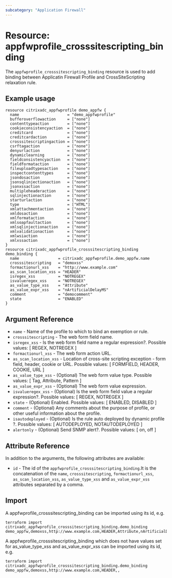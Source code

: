 ```yaml
---
subcategory: "Application Firewall"
---
```


# Resource: appfwprofile_crosssitescripting_binding

The `appfwprofile_crosssitescripting_binding` resource is used to add binding between Applicatin Firewall Profile and CrossSiteScripting relaxation rule.

## Example usage

``` hcl
resource citrixadc_appfwprofile demo_appfw {
  name                     = "demo_appfwprofile"
  bufferoverflowaction     = ["none"]
  contenttypeaction        = ["none"]
  cookieconsistencyaction  = ["none"]
  creditcard               = ["none"]
  creditcardaction         = ["none"]
  crosssitescriptingaction = ["none"]
  csrftagaction            = ["none"]
  denyurlaction            = ["none"]
  dynamiclearning          = ["none"]
  fieldconsistencyaction   = ["none"]
  fieldformataction        = ["none"]
  fileuploadtypesaction    = ["none"]
  inspectcontenttypes      = ["none"]
  jsondosaction            = ["none"]
  jsonsqlinjectionaction   = ["none"]
  jsonxssaction            = ["none"]
  multipleheaderaction     = ["none"]
  sqlinjectionaction       = ["none"]
  starturlaction           = ["none"]
  type                     = ["HTML"]
  xmlattachmentaction      = ["none"]
  xmldosaction             = ["none"]
  xmlformataction          = ["none"]
  xmlsoapfaultaction       = ["none"]
  xmlsqlinjectionaction    = ["none"]
  xmlvalidationaction      = ["none"]
  xmlwsiaction             = ["none"]
  xmlxssaction             = ["none"]
}
resource citrixadc_appfwprofile_crosssitescripting_binding demo_binding {
  name                 = citrixadc_appfwprofile.demo_appfw.name
  crosssitescripting   = "demoxss"
  formactionurl_xss    = "http://www.example.com"
  as_scan_location_xss = "HEADER"
  isregex_xss          = "NOTREGEX"
  isvalueregex_xss     = "NOTREGEX"
  as_value_type_xss    = "Attribute"
  as_value_expr_xss    = "nArtificialDelayMS"
  comment              = "democomment"
  state                = "ENABLED"
}
```

## Argument Reference

* `name` - Name of the profile to which to bind an exemption or rule.
* `crosssitescripting` - The web form field name.
* `isregex_xss` - Is the web form field name a regular expression?. Possible values: [ REGEX, NOTREGEX ]
* `formactionurl_xss` - The web form action URL.
* `as_scan_location_xss` - Location of cross-site scripting exception - form field, header, cookie or URL. Possible values: [ FORMFIELD, HEADER, COOKIE, URL ]
* `as_value_type_xss` - (Optional) The web form value type. Possible values: [ Tag, Attribute, Pattern ]
* `as_value_expr_xss` - (Optional) The web form value expression.
* `isvalueregex_xss` - (Optional) Is the web form field value a regular expression?. Possible values: [ REGEX, NOTREGEX ]
* `state` - (Optional) Enabled. Possible values: [ ENABLED, DISABLED ]
* `comment` - (Optional) Any comments about the purpose of profile, or other useful information about the profile.
* `isautodeployed` - (Optional) Is the rule auto deployed by dynamic profile ?. Possible values: [ AUTODEPLOYED, NOTAUTODEPLOYED ]
* `alertonly` - (Optional) Send SNMP alert?. Possible values: [ on, off ]

## Attribute Reference

In addition to the arguments, the following attributes are available:

* `id` - The id of the `appfwprofile_crosssitescripting_binding`.It is the concatenation of the `name`, `crosssitescripting`, `formactionurl_xss`, `as_scan_location_xss`, `as_value_type_xss` and `as_value_expr_xss` attributes separated by a comma.


## Import

A appfwprofile_crosssitescripting_binding can be imported using its id, e.g.

```shell
terraform import citrixadc_appfwprofile_crosssitescripting_binding.demo_binding demo_appfw,demoxss,http://www.example.com,HEADER,Attribute,nArtificialDelayMS
```

A appfwprofile_crosssitescripting_binding which does not have values set for as_value_type_xss and as_value_expr_xss can be imported using its id, e.g.

```shell
terraform import citrixadc_appfwprofile_crosssitescripting_binding.demo_binding demo_appfw,demoxss,http://www.example.com,HEADER,,
```